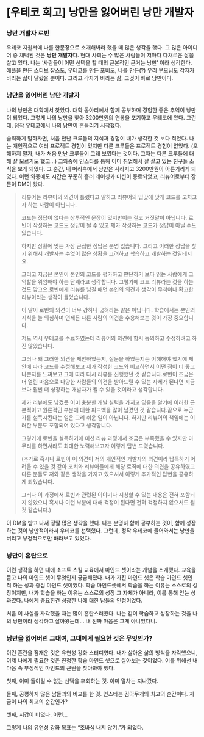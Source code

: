 # [우테코 회고] 낭만을 잃어버린 낭만 개발자

### 낭만 개발자 로빈

우테코 지원서에 나를 한문장으로 소개해봐라 했을 때 많은 생각을 했다. 그 많은 아이디어 중 채택된 것은 **낭만 개발자**다. 현대 사회는 수 많은 사람들이 저마다 다채로운 삶을 살고 있다. 나는 ‘사람들이 어떤 선택을 할 때의 근본적인 근거는 낭만’ 이라 생각한다. 애플을 만든 스티브 잡스도, 우테코를 만든 포비도, 나를 만든(?) 우리 부모님도 각자가 바라는 삶이 달랐을 뿐이다. 그리고 각자가 바라는 삶, 그것이 바로 낭만이다.

### 낭만을 잃어버린 낭만 개발자

나의 낭만은 대학에서 찾았다. 대학 동아리에서 함께 공부하며 경험한 좋은 추억이 낭만이 되었다. 그렇게 나의 낭만을 찾아 3200만원의 연봉을 포기하고 우테코에 왔다. 그런데, 정작 우테코에서 나의 낭만이 흔들리기 시작했다.

솔직하게 말하자면, 처음 만난 크루들의 지식과 경험이 내가 생각한 것 보다 적었다. 나는 개인적으로 여러 프로젝트 경험이 있지만 다른 크루들은 프로젝트 경험이 없었다. (오해하지 말자, 내가 처음 만난 크루들이 그래 보였다는 것이다. 그때는 다른 크루들에 대해 잘 모르기도 했고…) 그와중에 인스타를 통해 이미 취업해서 잘 살고 있는 친구들 소식을 보게 되었다. 그 순간, 내 머리속에서 낭만은 사라지고 3200만원이 아른거리게 되었다. 이런 와중에도 시간은 꾸준히 흘러 레이싱카 미션이 종료되었고, 리뷰어로부터 장문이 DM이 왔다.

> 리뷰어는 리뷰이의 의견이 틀렸다고 말하고 리뷰어의 입맛에 맛게 코드를 고치고자 하는 사람이 아닙니다.
> 
> 
> 코드는 정답이 없다는 상투적인 문장이 있지만이는 결코 거짓말이 아닙니다. 로빈이 작성하는 코드도 정답이 될 수 있고 제가 작성하는 코드가 정답이 아닐 수도 있습니다.
> 
> 하지만 상황에 맞는 가장 근접한 정답은 분명 있습니다. 그리고 이러한 정답을 찾기 위해서 개발자는 수없이 많은 상황을 고려하고 학습하고 개발하는 것일테지요.
> 
> 그리고 지금은 본인이 본인의 코드를 평가하고 판단하기 보다 읽는 사람에게 그 역할을 위임해야 하는 단계라고 생각합니다. 그렇기에 코드 리뷰라는 것을 하는 것도 맞고요.로빈에게 리뷰를 남길 때면 본인의 의견과 생각이 무척이나 확고한 리뷰이라는 생각이 들었습니다.
> 
> 이 말이 로빈의 의견이 너무 강하니 굽혀라는 말은 아닙니다. 학습에서는 본인의 지식을 늘 의심하며 언제든 다른 사람의 의견을 수용해보는 것이 가장 중요합니다.
> 
> 저도 역시 우테코를 수료하였는데 리뷰어의 의견에 항시 동의하고 수정하려고 하진 않았습니다.
> 
> 그러나 왜 그러한 의견을 제안하였는지, 질문을 하였는지는 이해해야 했기에 제안에 따라 코드를 수정해보고 제가 작성한 코드와 비교하면서 어떤 점이 더 좋고 나쁜지를 느껴보고 그에 따라 다시 리뷰를 진행했던 것 같습니다.로빈이 조금은 더 열린 마음으로 다양한 사람들의 의견을 받아드릴 수 있는 자세가 된다면 지금보다 훨씬 더 성장하는 개발자가 될 수 있을 것이라고 생각합니다.
> 
> 제가 리뷰에도 남겼듯 이미 충분한 개발 실력을 가지고 있음을 알기에 이러한 근본적이고 원론적인 부분에 대한 피드백을 많이 남겼던 것 같습니다.끝으로 누군가를 설득시킨다는 일은 그리 쉬운 일이 아닙니다. 하지만 리뷰어의 책임에는 이러한 부분도 포함되어 있다고 생각합니다.
> 
> 그렇기에 로빈을 설득하기에 미션 리뷰 과정에서 조금은 부족했을 수 있지만 마무리를 하면서라도 최대한 노력해보고자 이렇게 답변 드렸습니다.
> 
> (추가로 혹시나 로빈이 이 의견이 저의 개인적인 개발자의 의견이라 납득하기 어려울 수 있을 것 같아 코치와 리뷰어들에게 해당 로직에 대한 의견을 공유하였고 다른 분들도 저와 같은 생각을 가지고 있으셔서 이렇게 추가적인 답변을 공유하게 되었습니다.
> 
> 그러나 이 과정에서 로빈과 관련된 이야기나 지칭할 수 있는 내용은 전혀 포함되지 않았으니 혹시나 이런 부분에 대해 걱정이 된다면 전혀 걱정하지 않으셔도 될 것 같습니다.)
> 

이 DM을 받고 나서 정말 많은 생각을 했다. 나는 분명히 함께 공부하는 것이, 함께 성장하는 것이 낭만적이라서 우테코를 선택했다. 그런데, 정작 우테코에 들어와서는 낭만을 버리고 부정적으로만 바라보고 있었다.

### 낭만이 혼란으로

이런 생각을 하던 때에 소프트 스킬 교육에서 마인드 셋이라는 개념을 소개했다. 교육을 듣고 나의 마인드 셋이 무엇인지 궁금해졌다. 내가 가진 마인드 셋은 학습 마인드 셋인 척 하는 성과 중심 마인드 셋이었다. 학습 마인드셋에서 학습을 하는 이유는 스스로의 성장이지만, 내가 학습을 하는 이유는 스스로의 성장 그 자체가 아니라, 이를 통해 얻는 성과였다. 나에게 중요한건 성장한 나에 대한 남들의 인정이었다.

처음 이 사실을 자각했을 때는 많이 혼란스러웠다. 나는 같이 학습하고 성장하는 것을 나의 낭만이라 생각하고 살아왔는데… 내 진짜 마음은 그게 아니었다니.

### 낭만을 잃어버린 그대여, 그대에게 필요한 것은 무엇인가?

이런 혼란을 잠재운 것은 유연성 강화 스터디였다. 내가 살아온 삶의 방식을 자각했으니, 이제 나에게 필요한 것은 진정한 학습 마인드 셋으로 살아보는 것이었다. 이를 위해선 내 마음 속 부정적인 마인드의 근원을 찾아봐야 했다. 

첫째, 이미 돌이킬 수 없는 선택을 후회하는 것. 이미 열차는 지나갔다. 

둘째, 공평하지 않은 남들과의 비교를 한 것. 인스타는 김아무개의 최고의 순간이다. 지금이 나의 최고의 순간인가?

셋째, 지갑이 비었다. 이런…

그렇게 나의 유연성 강화 목표는 “조바심 내지 않기.”가 되었다.
